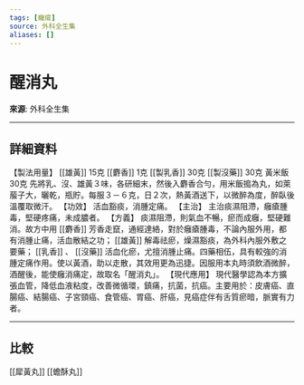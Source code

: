```yaml
---
tags: [癰瘍]
source: 外科全生集
aliases: []
---
```


# 醒消丸

**來源**: 外科全生集  

---

## 詳細資料
【製法用量】 [[雄黃]] 15克 [[麝香]] 1克 [[製乳香]] 30克 [[製沒藥]] 30克
黃米飯
30克
先將乳、沒、雄黃３味，各研細末，然後入麝香合勻，用米飯搗為丸，如萊菔子大，曬乾，瓶貯。每服３－６克，日２次，熱黃酒送下，以微醉為度，醉臥後溫覆取微汗。
【功效】
活血豁痰，消腫定痛。
【主治】
主治痰濕阻滯，癰瘡腫毒，堅硬疼痛，未成膿者。
【方義】
痰濕阻滯，則氣血不暢，瘀而成癰，堅硬難消。故方中用 [[麝香]] 芳香走竄，通經達絡，對於癰瘡腫毒，不論內服外用，都有消腫止痛，活血散結之功； [[雄黃]] 解毒祛瘀，燥濕豁痰，為外科內服外敷之要藥； [[乳香]] 、 [[沒藥]] 活血化瘀，尤擅消腫止痛。四藥相伍，具有較強的消腫定痛作用。使以黃酒，助以走散，其效用更為迅捷。因服用本丸時須飲酒微醉，酒醒後，能使癰消痛定，故取名「醒消丸」。
【現代應用】
現代醫學認為本方擴張血管，降低血液粘度，改善微循環，鎮痛，抗菌，抗癌。主要用於：皮膚癌、直腸癌、結腸癌、子宮頸癌、食管癌、胃癌、肝癌，見癌症伴有舌質瘀暗，脈實有力者。

---

## 比較
[[犀黃丸]]
[[蟾酥丸]]
